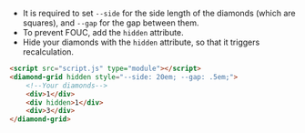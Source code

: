 - It is required to set ```--side``` for the side length of the diamonds (which are squares), and ```--gap``` for the gap between them.
- To prevent FOUC, add the ```hidden``` attribute.
- Hide your diamonds with the ```hidden``` attribute, so that it triggers recalculation.
```html
<script src="script.js" type="module"></script>
<diamond-grid hidden style="--side: 20em; --gap: .5em;">
    <!--Your diamonds-->
    <div>1</div>
    <div hidden>1</div>
    <div>3</div>
</diamond-grid>
```
